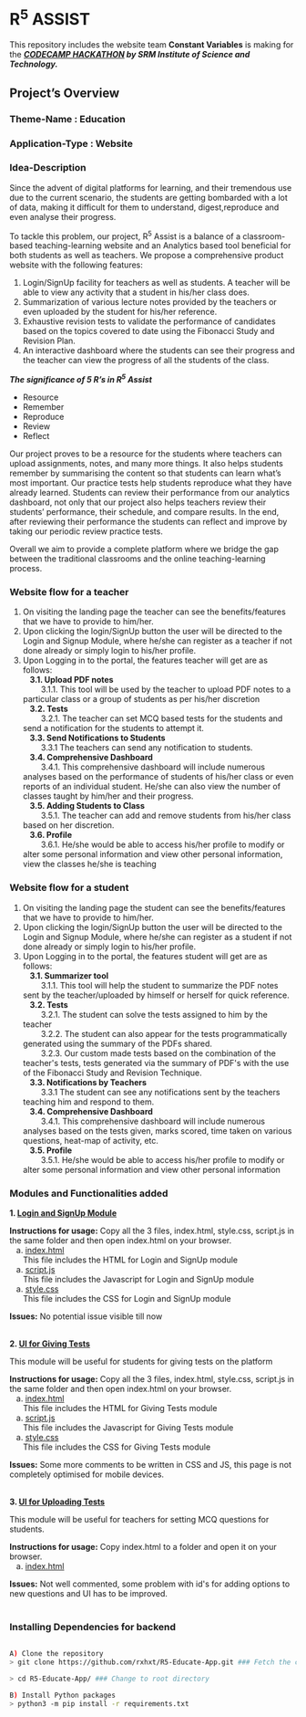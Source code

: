 # R<sup>5</sup> ASSIST

This repository includes the website team **Constant Variables** is making for the ***[CODECAMP HACKATHON](https://codecamphackathon.netlify.app/) by SRM Institute of Science and Technology.***<br>

## Project’s Overview<br>
### Theme-Name : Education<br>
### Application-Type : Website<br>

### Idea-Description
Since the advent of digital platforms for learning, and their tremendous use due to the current scenario, the students are getting bombarded with a lot of data, making it difficult for them to understand, digest,reproduce and even analyse their progress.

To tackle this problem, our project, R<sup>5</sup> Assist is a balance of a classroom-based teaching-learning website and an Analytics based tool beneficial for both students as well as teachers. We propose a comprehensive product website with the following features:<br>
1. Login/SignUp facility for teachers as well as students. A teacher will be able to view any activity that a student in his/her class does.<br> 
2. Summarization of various lecture notes provided by the teachers or even uploaded by the student for his/her reference. <br>
3. Exhaustive revision tests to validate the performance of candidates based on the topics covered to date using the Fibonacci Study and Revision Plan. <br>
4. An interactive dashboard where the students can see their progress and the teacher can view the progress of all the students of the class.<br>

***The significance of 5 R’s in R<sup>***5***</sup> Assist<br>***
* Resource
* Remember
* Reproduce
* Review
* Reflect<br>

Our project proves to be a resource for the students where teachers can upload assignments, notes, and many more things. It also helps students remember by summarising the content so that students can learn what’s most important. Our practice tests help students reproduce what they have already learned. Students can review their performance from our analytics dashboard, not only that our project also helps teachers review their students’ performance, their schedule, and compare results. In the end, after reviewing their performance the students can reflect and improve by taking our periodic review practice tests.

Overall we aim to provide a complete platform where we bridge the gap between the traditional classrooms and the online teaching-learning process.

### Website flow for a teacher<br>

1.  On visiting the landing page the teacher can see the benefits/features that we have to provide to him/her.<br>
2.  Upon clicking the login/SignUp button the user will be directed to the Login and Signup Module, where he/she can register as a teacher if not done already or simply login to his/her profile.<br>
3.  Upon Logging in to the portal, the features teacher will get are as follows:<br>
&nbsp;&nbsp;&nbsp;**3.1. Upload PDF notes**<br>
&nbsp;&nbsp;&nbsp;&nbsp;&nbsp;&nbsp;&nbsp;&nbsp;3.1.1. This tool will be used by the teacher to upload PDF notes to a particular class or a group of students as per his/her discretion<br>
&nbsp;&nbsp;&nbsp;**3.2. Tests**<br>
&nbsp;&nbsp;&nbsp;&nbsp;&nbsp;&nbsp;&nbsp;&nbsp;3.2.1. The teacher can set MCQ based tests for the students and send a notification for the students to attempt it.<br>
&nbsp;&nbsp;&nbsp;**3.3. Send Notifications to Students**<br>
&nbsp;&nbsp;&nbsp;&nbsp;&nbsp;&nbsp;&nbsp;&nbsp;3.3.1 The teachers can send any notification to students.<br>
&nbsp;&nbsp;&nbsp;**3.4. Comprehensive Dashboard**<br>
&nbsp;&nbsp;&nbsp;&nbsp;&nbsp;&nbsp;&nbsp;&nbsp;3.4.1. This comprehensive dashboard will include numerous analyses based on the performance of students of his/her class or even reports of an individual student. He/she can also view the number of classes taught by him/her and their progress.<br>
&nbsp;&nbsp;&nbsp;**3.5. Adding Students to Class**<br>
&nbsp;&nbsp;&nbsp;&nbsp;&nbsp;&nbsp;&nbsp;&nbsp;3.5.1. The teacher can add and remove students from his/her class based on her discretion.<br>
&nbsp;&nbsp;&nbsp;**3.6. Profile**<br>
&nbsp;&nbsp;&nbsp;&nbsp;&nbsp;&nbsp;&nbsp;&nbsp;3.6.1. He/she would be able to access his/her profile to modify or alter some personal information and view other personal information, view the classes he/she is teaching <br>


### Website flow for a student<br>

1.  On visiting the landing page the student can see the benefits/features that we have to provide to him/her.<br>
2.  Upon clicking the login/SignUp button the user will be directed to the Login and Signup Module, where he/she can register as a student if not done already or simply login to his/her profile.<br>
3.  Upon Logging in to the portal, the features student will get are as follows:<br>
&nbsp;&nbsp;&nbsp;**3.1. Summarizer tool**<br>
&nbsp;&nbsp;&nbsp;&nbsp;&nbsp;&nbsp;&nbsp;&nbsp;3.1.1. This tool will help the student to summarize the PDF notes sent by the teacher/uploaded by himself or herself for quick reference.<br>
&nbsp;&nbsp;&nbsp;**3.2. Tests**<br>
&nbsp;&nbsp;&nbsp;&nbsp;&nbsp;&nbsp;&nbsp;&nbsp;3.2.1. The student can solve the tests assigned to him by the teacher<br>
&nbsp;&nbsp;&nbsp;&nbsp;&nbsp;&nbsp;&nbsp;&nbsp;3.2.2. The student can also appear for the tests programmatically generated using the summary of the PDFs shared.<br>
&nbsp;&nbsp;&nbsp;&nbsp;&nbsp;&nbsp;&nbsp;&nbsp;3.2.3. Our custom made tests based on the combination of the teacher's tests, tests generated via the summary of PDF's with the use of the Fibonacci Study and Revision Technique.<br>
&nbsp;&nbsp;&nbsp;**3.3. Notifications by Teachers**<br>
&nbsp;&nbsp;&nbsp;&nbsp;&nbsp;&nbsp;&nbsp;&nbsp;3.3.1 The student can see any notifications sent by the teachers teaching him and respond to them.<br>
&nbsp;&nbsp;&nbsp;**3.4. Comprehensive Dashboard**<br>
&nbsp;&nbsp;&nbsp;&nbsp;&nbsp;&nbsp;&nbsp;&nbsp;3.4.1. This comprehensive dashboard will include numerous analyses based on the tests given, marks scored, time taken on various questions, heat-map of activity, etc.<br>
&nbsp;&nbsp;&nbsp;**3.5. Profile**<br>
&nbsp;&nbsp;&nbsp;&nbsp;&nbsp;&nbsp;&nbsp;&nbsp;3.5.1. He/she would be able to access his/her profile to modify or alter some personal information and view other personal information<br>

### Modules and Functionalities added

**1. [Login and SignUp Module](/Login%20And%20Signup%20Module)**<br>

**Instructions for usage:** Copy all the 3 files, index.html, style.css, script.js in the same folder and then open index.html on your browser.<br>
&nbsp;&nbsp;&nbsp;a. [index.html](/Login%20And%20Signup%20Module/index.html)<br>
&nbsp;&nbsp;&nbsp;&nbsp;&nbsp; This file includes the HTML for Login and SignUp module<br>
&nbsp;&nbsp;&nbsp;a. [script.js](/Login%20And%20Signup%20Module/script.js)<br>
&nbsp;&nbsp;&nbsp;&nbsp;&nbsp; This file includes the Javascript for Login and SignUp module<br>
&nbsp;&nbsp;&nbsp;a. [style.css](/Login%20And%20Signup%20Module/style.css)<br>
&nbsp;&nbsp;&nbsp;&nbsp;&nbsp; This file includes the CSS for Login and SignUp module<br>

**Issues:** No potential issue visible till now
<br>
<br>

**2. [UI for Giving Tests](/Giving%20Tests/UI)**<br>

This module will be useful for students for giving tests on the platform<br>

**Instructions for usage:** Copy all the 3 files, index.html, style.css, script.js in the same folder and then open index.html on your browser.<br>
&nbsp;&nbsp;&nbsp;a. [index.html](/Giving%20Tests/UI/index.html)<br>
&nbsp;&nbsp;&nbsp;&nbsp;&nbsp; This file includes the HTML for Giving Tests module<br>
&nbsp;&nbsp;&nbsp;a. [script.js](/Giving%20Tests/UI/script.js)<br>
&nbsp;&nbsp;&nbsp;&nbsp;&nbsp; This file includes the Javascript for Giving Tests module<br>
&nbsp;&nbsp;&nbsp;a. [style.css](/Giving%20Tests/UI/style.css)<br>
&nbsp;&nbsp;&nbsp;&nbsp;&nbsp; This file includes the CSS for Giving Tests module<br>

**Issues:** Some more comments to be written in CSS and JS, this page is not completely optimised for mobile devices.
<br>
<br>


**3. [UI for Uploading Tests](/Uploading%20Tests/UI)**<br>

This module will be useful for teachers for setting MCQ questions for students.<br>

**Instructions for usage:** Copy index.html to a folder and open it on your browser.<br>
&nbsp;&nbsp;&nbsp;a. [index.html](/Uploading%20Tests/index.html)<br>

**Issues:** Not well commented, some problem with id's for adding options to new questions and UI has to be improved.
<br>
<br>





### Installing Dependencies for backend

```bash

A) Clone the repository
> git clone https://github.com/rxhxt/R5-Educate-App.git ### Fetch the code

> cd R5-Educate-App/ ### Change to root directory

B) Install Python packages
> python3 -m pip install -r requirements.txt

```
